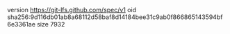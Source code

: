 version https://git-lfs.github.com/spec/v1
oid sha256:9d116db01ab8a68112d58baf8d14184bee31c9ab0f866865143594bf6e3361ae
size 7932
